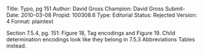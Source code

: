 Title:       Typo, pg 151
Author:      David Gross
Champion:    David Gross
Submit-Date: 2010-03-08
Propid:      100308.6
Type:        Editorial
Status:      Rejected
Version:     4
Format:      plaintext

Section 7.5.4, pg. 151:
Figure 18, Tag encodings and Figure 19. Child determination encodings 
look like they belong in 7.5.3 Abbreviations Tables instead.
